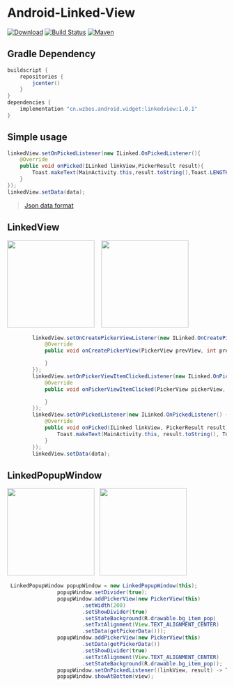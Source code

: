 # Android-Linked-View

[![Download](https://api.bintray.com/packages/wuzongbo/maven/linkedview/images/download.svg)](https://bintray.com/wuzongbo/maven/linkedview/_latestVersion)
[![Build Status](https://travis-ci.org/wzbos/Android-Linked-View.svg?branch=master)](https://travis-ci.org/wzbos/Android-Linked-View)
[![Maven](https://img.shields.io/badge/Jcenter-Android--Linked--View-green.svg?style=true)](http://jcenter.bintray.com/cn/wzbos/android/widget/linkedview)

## Gradle Dependency

``` groovy
buildscript {
    repositories {
        jcenter()
    }
}
dependencies {
    implementation "cn.wzbos.android.widget:linkedview:1.0.1"
}
```

## Simple usage

``` java
linkedView.setOnPickedListener(new ILinked.OnPickedListener(){
    @Override
    public void onPicked(ILinked linkView,PickerResult result){
        Toast.makeText(MainActivity.this,result.toString(),Toast.LENGTH_SHORT).show();
    }
});
linkedView.setData(data);
```

>[Json data format](./app/src/main/assets/area.json)


## LinkedView
<img src="screenshot/sc2.png" width="200">&nbsp;&nbsp;&nbsp;
<img src="screenshot/sc1.png" width="200">

``` java
        linkedView.setOnCreatePickerViewListener(new ILinked.OnCreatePickerViewListener() {
            @Override
            public void onCreatePickerView(PickerView prevView, int prevPosition, PickerView nextView, int nextPosition) {

            }
        });
        linkedView.setOnPickerViewItemClickedListener(new ILinked.OnPickerViewItemClickedListener() {
            @Override
            public void onPickerViewItemClicked(PickerView pickerView, int position, IPickerData data) {

            }
        });
        linkedView.setOnPickedListener(new ILinked.OnPickedListener() {
            @Override
            public void onPicked(ILinked linkView, PickerResult result) {
                Toast.makeText(MainActivity.this, result.toString(), Toast.LENGTH_SHORT).show();
            }
        });
        linkedView.setData(data);
```

## LinkedPopupWindow

<img src="screenshot/sc3.png" width="200">&nbsp;&nbsp;
<img src="screenshot/sc4.png" width="200">

``` java
 LinkedPopupWindow popupWindow = new LinkedPopupWindow(this);
                popupWindow.setDivider(true);
                popupWindow.addPickerView(new PickerView(this)
                        .setWidth(200)
                        .setShowDivider(true)
                        .setStateBackground(R.drawable.bg_item_pop)
                        .setTxtAlignment(View.TEXT_ALIGNMENT_CENTER)
                        .setData(getPickerData()));
                popupWindow.addPickerView(new PickerView(this)
                        .setData(getPickerData())
                        .setShowDivider(true)
                        .setTxtAlignment(View.TEXT_ALIGNMENT_CENTER)
                        .setStateBackground(R.drawable.bg_item_pop));
                popupWindow.setOnPickedListener((linkView, result) -> Toast.makeText(MainActivity.this, result.toString(), Toast.LENGTH_SHORT).show());
                popupWindow.showAtBottom(view);
```



